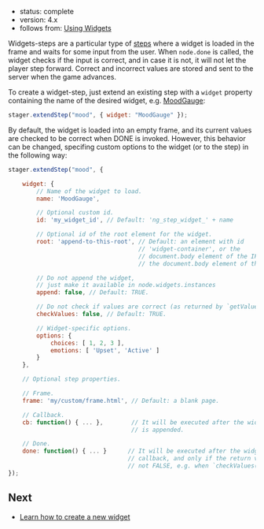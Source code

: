 - status: complete
- version: 4.x
- follows from: [Using Widgets](Using-Widgets-v4)

Widgets-steps are a particular type of
[steps](Step-Callback-Functions-v4) where a widget is loaded in the
frame and waits for some input from the user. When `node.done` is
called, the widget checks if the input is correct, and in case it is
not, it will not let the player step forward. Correct and incorrect
values are stored and sent to the server when the game advances.

To create a widget-step, just extend an existing step with a `widget`
property containing the name of the desired widget,
e.g. [MoodGauge](MoodGauge-Widget-v4):

```javascript
stager.extendStep("mood", { widget: "MoodGauge" });
```

By default, the widget is loaded into an empty frame, and its current values
are checked to be correct when DONE is invoked. However, this behavior can
be changed, specifing custom options to the widget (or to the step) in the
following way:

```javascript
stager.extendStep("mood", {

    widget: {
        // Name of the widget to load.
        name: 'MoodGauge',

        // Optional custom id.
        id: 'my_widget_id', // Default: 'ng_step_widget_' + name

        // Optional id of the root element for the widget.
        root: 'append-to-this-root', // Default: an element with id
                                     // 'widget-container', or the
                                     // document.body element of the IFRAME, or
                                     // the document.body element of the page.

        // Do not append the widget,
        // just make it available in node.widgets.instances
        append: false, // Default: TRUE.

        // Do not check if values are correct (as returned by `getValues()`).
        checkValues: false, // Default: TRUE.

        // Widget-specific options.
        options: {
            choices: [ 1, 2, 3 ],
            emotions: [ 'Upset', 'Active' ]
        }
    },

    // Optional step properties.

    // Frame.
    frame: 'my/custom/frame.html', // Default: a blank page.

    // Callback.
    cb: function() { ... },        // It will be executed after the widget
                                   // is appended.

    // Done.
    done: function() { ... }      // It will be executed after the widget done
                                  // callback, and only if the return value is
                                  // not FALSE, e.g. when `checkValues()` fails.
});
```

## Next

- [Learn how to create a new widget](Create-New-Widget-v4)
